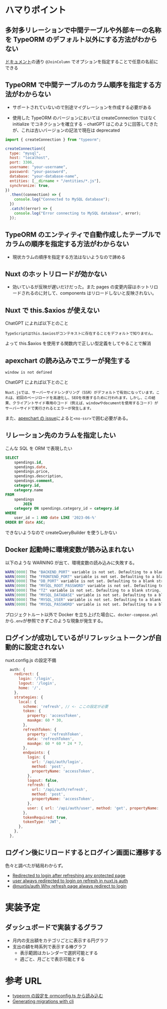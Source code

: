 # ハマりポイント

## 多対多リレーションで中間テーブルや外部キーの名称を TypeORM のデフォルト以外にする方法がわからない

[ドキュメント](https://typeorm.io/relations#joincolumn-options)の通り `@JoinColumn` でオプションを指定することで任意の名前にできる

## TypeORM で中間テーブルのカラム順序を指定する方法がわからない

- サポートされていないので別途マイグレーションを作成する必要がある

- 使用した TypeORM のバージョンにおいては createConnection ではなく initialize でコネクションを確立する - chatGPT はこのように回答してきたが、これは古いバージョンの記法で現在は deprecated

```javascript
import { createConnection } from "typeorm";

createConnection({
  type: "mysql",
  host: "localhost",
  port: 3306,
  username: "your-username",
  password: "your-password",
  database: "your-database-name",
  entities: [__dirname + "/entities/*.js"],
  synchronize: true,
})
  .then((connection) => {
    console.log("Connected to MySQL database");
  })
  .catch((error) => {
    console.log("Error connecting to MySQL database", error);
  });
```

## TypeORM のエンティティで自動作成したテーブルでカラムの順序を指定する方法がわからない

- 現状カラムの順序を指定する方法はないようなので諦める

## Nuxt のホットリロードが効かない

- 効いているが反映が遅いだけだった。また pages の変更内容はホットリロードされるのに対して、components はリロードしないと反映されない。

## Nuxt で this.$axios が使えない

ChatGPT によれば以下とのこと

```
TypeScriptはthis.$axiosがコンテキストに存在することをデフォルトで知りません。
```

よって this.$axios を使用する関数内で正しい型定義をしてやることで解消

## apexchart の読み込みでエラーが発生する

```
window is not defined
```

ChatGPT によれば以下とのこと

```
Nuxt.jsでは、サーバーサイドレンダリング（SSR）がデフォルトで有効になっています。これは、初回のページロードを高速化し、SEOを改善するために行われます。しかし、この結果、クライアントサイド専用のコード（例えば、windowやdocumentを使用するコード）がサーバーサイドで実行されるとエラーが発生します。
```

また、[apexchart の issue](https://github.com/apexcharts/vue-apexcharts/issues/103)によると`<no-ssr>`で囲む必要がある。

## リレーション先のカラムを指定したい

こんな SQL を ORM で表現したい

```sql
SELECT
    spendings.id,
    spendings.date,
    spendings.price,
    spendings.description,
    spendings.comment,
    category.id,
    category.name
FROM
    spendings
        JOIN
    category ON spendings.category_id = category.id
WHERE
    user_id = 1 AND date LIKE '2023-06-%'
ORDER BY date ASC;
```

できないようなので createQueryBuilder を使うしかない

## Docker 起動時に環境変数が読み込まれない

以下のような WARNING が出て、環境変数の読み込みに失敗する。

```bash
WARN[0000] The "BACKEND_PORT" variable is not set. Defaulting to a blank string.
WARN[0000] The "FRONTEND_PORT" variable is not set. Defaulting to a blank string.
WARN[0000] The "DB_PORT" variable is not set. Defaulting to a blank string.
WARN[0000] The "MYSQL_ROOT_PASSWORD" variable is not set. Defaulting to a blank string.
WARN[0000] The "TZ" variable is not set. Defaulting to a blank string.
WARN[0000] The "MYSQL_DATABASE" variable is not set. Defaulting to a blank string.
WARN[0000] The "MYSQL_USER" variable is not set. Defaulting to a blank string.
WARN[0000] The "MYSQL_PASSWORD" variable is not set. Defaulting to a blank string.
```

プロジェクトルート以外で Docker を立ち上げた場合に、`docker-compose.yml`から`.env`が参照できずこのような現象が発生する。

## ログインが成功しているがリフレッシュトークンが自動的に設定されない

nuxt.config.js の設定不備

```javascript
  auth: {
    redirect: {
      login: '/login',
      logout: '/login',
      home: '/',
    },
    strategies: {
      local: {
        scheme: 'refresh', // <- ここの設定が必要
        token: {
          property: 'accessToken',
          maxAge: 60 * 30,
        },
        refreshToken: {
          property: 'refreshToken',
          data: 'refreshToken',
          maxAge: 60 * 60 * 24 * 7,
        },
        endpoints: {
          login: {
            url: '/api/auth/login',
            method: 'post',
            propertyName: 'accessToken',
          },
          logout: false,
          refresh: {
            url: '/api/auth/refresh',
            method: 'post',
            propertyName: 'accessToken',
          },
          user: { url: '/api/auth/user', method: 'get', propertyName: 'user' },
        },
        tokenRequired: true,
        tokenType: 'JWT',
      },
    },
  },
```

## ログイン後にリロードするとログイン画面に遷移する

色々と調べたが結局わからず。

- [Redirected to login after refreshing any protected page](https://github.com/nuxt-community/auth-module/discussions/1518)
- [user always redirected to login on refresh in nuxt.js auth](https://ja.wikipedia.org/wiki/%E7%99%BD%E9%B3%A5%E7%94%B1%E6%A0%84)
- [@nuxtjs/auth Why refresh page always redirect to login](https://stackoverflow.com/questions/58917958/nuxtjs-auth-why-refresh-page-always-redirect-to-login)

# 実装予定

## ダッシュボードで実装するグラフ

- 月内の支出額をカテゴリごとに表示する円グラフ
- 支出の額を時系列で表示する棒グラフ
  - 表示範囲はカレンダーで選択可能とする
  - 週ごと、月ごとで表示可能とする

# 参考 URL

- [typeorm の設定を ormconfig.ts から読み込む](https://zenn.dev/msksgm/articles/20211107-typeorm-ormconfig)
- [Generating migrations with cli](https://github.com/typeorm/typeorm/issues/8810)
